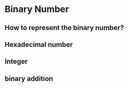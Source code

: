 # Binary Number
## How to represent the binary number?
## Hexadecimal number 
## Integer 
## binary addition 
## 
